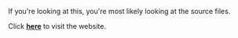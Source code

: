 If you're looking at this, you're most likely looking at the source files.

Click [**here**](https://shivendrashukla.com) to visit the website.
